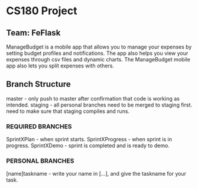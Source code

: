 # CS180 Project
## Team: FeFlask

ManageBudget is a mobile app that allows you to manage your expenses by setting budget profiles and notifications. The app also helps you view your expenses through csv files and dynamic charts. The ManageBudget mobile app also lets you split expenses with others.


## Branch Structure
master - only push to master after confirmation that code is working as intended.
staging - all personal branches need to be merged to staging first. need to make sure that staging compiles and runs.

### REQUIRED BRANCHES
SprintXPlan - when sprint starts. 
SprintXProgress - when sprint is in progress.
SprintXDemo - sprint is completed and is ready to demo.

### PERSONAL BRANCHES
[name]taskname - write your name in [...], and give the taskname for your task.
